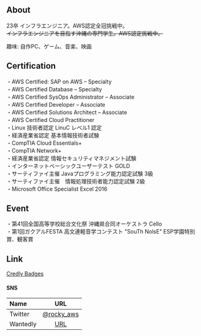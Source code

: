 ## About
23卒 インフラエンジニア。AWS認定全冠挑戦中。  
~~インフラエンジニアを目指す沖縄の専門学生。AWS認定挑戦中。~~  

趣味: 自作PC、ゲーム、音楽、映画  

## Certification
・AWS Certified: SAP on AWS – Specialty  
・AWS Certified Database – Specialty  
・AWS Certified SysOps Administrator – Associate  
・AWS Certified Developer – Associate  
・AWS Certified Solutions Architect – Associate  
・AWS Certified Cloud Practitioner  
・Linux 技術者認定 LinuC レベル1 認定  
・経済産業省認定 基本情報技術者試験  
・CompTIA Cloud Essentials+  
・CompTIA Network+  
・経済産業省認定 情報セキュリティマネジメント試験  
・インターネットベーシックユーザーテスト GOLD  
・サーティファイ主催 Javaプログラミング能力認定試験 3級  
・サーティファイ主催　情報処理技術者能力認定試験 2級  
・Microsoft Office Specialist Excel 2016  


## Event
・第41回全国高等学校総合文化祭 沖縄県合同オーケストラ Cello  
・第1回ガクアルFESTA 高文連軽音学コンテスト "SouTh NolsE" ESP学園特別賞、観客賞  

## Link
[Credly Badges](https://www.credly.com/users/hiroki-ohtake/badges)
#### SNS
| Name | URL |
|:--- |:---:|
| Twitter | [@rocky_aws](https://twitter.com/rocky_aws) |
| Wantedly | [URL]()
